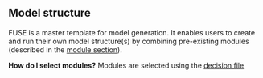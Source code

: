 ## Model structure

FUSE is a master template for model generation. It enables users to create and run their own model structure(s) by combining pre-existing modules (described in the [module section](/modules/1_precip)).

**How do I select modules?** Modules are selected using the [decision file](/files/settings_files)
